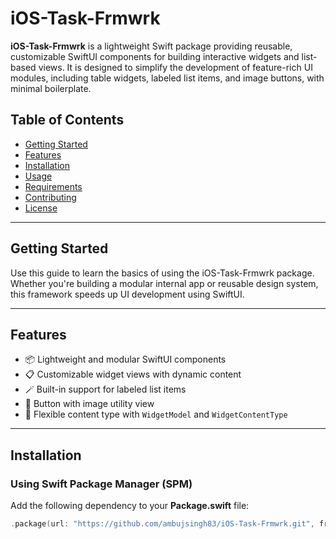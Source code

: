 # iOS-Task-Frmwrk

**iOS-Task-Frmwrk** is a lightweight Swift package providing reusable, customizable SwiftUI components for building interactive widgets and list-based views. It is designed to simplify the development of feature-rich UI modules, including table widgets, labeled list items, and image buttons, with minimal boilerplate.

## Table of Contents

- [Getting Started](#getting-started)
- [Features](#features)
- [Installation](#installation)
- [Usage](#usage)
- [Requirements](#requirements)
- [Contributing](#contributing)
- [License](#license)

---

## Getting Started

Use this guide to learn the basics of using the iOS-Task-Frmwrk package. Whether you're building a modular internal app or reusable design system, this framework speeds up UI development using SwiftUI.

---

## Features

- 📦 Lightweight and modular SwiftUI components
- 📋 Customizable widget views with dynamic content
- 🪄 Built-in support for labeled list items
- 🔘 Button with image utility view
- 🧩 Flexible content type with `WidgetModel` and `WidgetContentType`

---

## Installation

### Using Swift Package Manager (SPM)

Add the following dependency to your **Package.swift** file:

```swift
.package(url: "https://github.com/ambujsingh83/iOS-Task-Frmwrk.git", from: "1.0.0")
